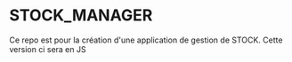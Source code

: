 # STOCK_MANAGER
Ce repo est pour la création d'une application de gestion de STOCK. Cette version ci sera en JS
